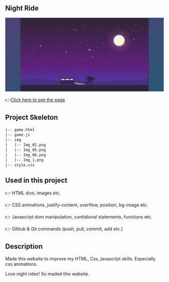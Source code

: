 ## Night Ride
![Animation](https://github.com/bbluechip/night-ride/blob/master/img/Animation.gif)


👉[Click here to see the page](https://bbluechip.github.io/night-ride/)

## Project Skeleton 

```
|-- game.html       
|-- game.js
|-- img
|   |-- Img_02.png  
|   |-- Img_05.png  
|   |-- Img_06.png  
|   |-- Img_1.png   
|-- style.css       
```

## Used in this project
👉 HTML divs, images etc.

👉 CSS animations, justify-content, overflow, position, bg-image etc.

👉 Javascript dom manipulation, contidional statements, functions etc.

👉 Github & Git commands (push, pull, commit, add etc.)

## Description
Made this website to improve my HTML, Css, javascript skills. Especially css animations.

Love night rides! So maded this website.

